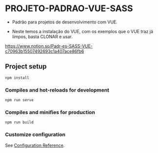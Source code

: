 # PROJETO-PADRAO-VUE-SASS

- Padrão para projetos de desenvolvimento com VUE.

- Neste temos a instalação do VUE, com os exemplos que o VUE traz já limpos, basta CLONAR e usar.

https://www.notion.so/Padr-es-SASS-VUE-c70963b15507492693c1a407ace86fb6


## Project setup
```
npm install
```

### Compiles and hot-reloads for development
```
npm run serve
```

### Compiles and minifies for production
```
npm run build
```

### Customize configuration
See [Configuration Reference](https://cli.vuejs.org/config/).
